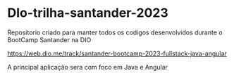 # DIo-trilha-santander-2023

Repositorio criado para manter todos os codigos desenvolvidos durante o BootCamp Santander na DIO 

https://web.dio.me/track/santander-bootcamp-2023-fullstack-java-angular

A principal aplicação sera com foco em Java e Angular
